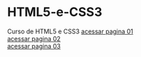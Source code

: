 # HTML5-e-CSS3
 Curso de HTML5 e CSS3
<a href="https://pedro-ol1veira.github.io/HTML5-e-CSS3/Desafios/desafio10/">acessar pagina 01</a> </br>
<a href="https://pedro-ol1veira.github.io/HTML5-e-CSS3/Desafios/desafio15/">acessar pagina 02</a> </br>
<a href="https://pedro-ol1veira.github.io/HTML5-e-CSS3/Desafios/desafio16/">acessar pagina 03</a>
